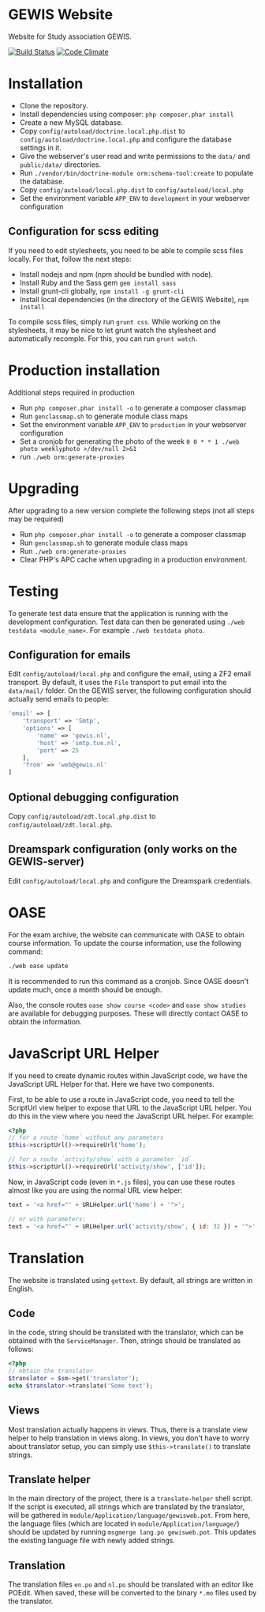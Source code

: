 GEWIS Website
=============

Website for Study association GEWIS.

[![Build Status](https://travis-ci.org/GEWIS/gewisweb.png)](https://travis-ci.org/GEWIS/gewisweb)  [![Code Climate](https://codeclimate.com/github/GEWIS/gewisweb/badges/gpa.svg)](https://codeclimate.com/github/GEWIS/gewisweb)

Installation
============

- Clone the repository.
- Install dependencies using composer: `php composer.phar install`
- Create a new MySQL database.
- Copy `config/autoload/doctrine.local.php.dist` to
  `config/autoload/doctrine.local.php` and configure the database settings in
  it.
- Give the webserver's user read and write permissions to the `data/` and
  `public/data/` directories.
- Run `./vendor/bin/doctrine-module orm:schema-tool:create` to populate the
  database.
- Copy `config/autoload/local.php.dist` to `config/autoload/local.php`
- Set the environment variable `APP_ENV` to `development` in your webserver configuration

Configuration for scss editing
------------------------------

If you need to edit stylesheets, you need to be able to compile scss files
locally. For that, follow the next steps:

- Install nodejs and npm (npm should be bundled with node).
- Install Ruby and the Sass gem `gem install sass`
- Install grunt-cli globally, `npm install -g grunt-cli`
- Install local dependencies (in the directory of the GEWIS Website), `npm install`

To compile scss files, simply run `grunt css`. While working on the
stylesheets, it may be nice to let grunt watch the stylesheet and
automatically recomple. For this, you can run `grunt watch`.

Production installation
============
Additional steps required in production
- Run `php composer.phar install -o` to generate a composer classmap
- Run `genclassmap.sh` to generate module class maps
- Set the environment variable `APP_ENV` to `production` in your webserver configuration
- Set a cronjob for generating the photo of the week `0 0 * * 1 ./web photo weeklyphoto >/dev/null 2>&1`
- run `./web orm:generate-proxies`

Upgrading
============
After upgrading to a new version complete the following steps (not all steps may be required)
- Run `php composer.phar install -o` to generate a composer classmap
- Run `genclassmap.sh` to generate module class maps
- Run `./web orm:generate-proxies`
- Clear PHP's APC cache when upgrading in a production environment.

Testing
============
To generate test data ensure that the application is running with the development configuration. Test data can
then be generated using `./web testdata <module_name>`. For example `./web testdata photo`.

Configuration for emails
------------------------

Edit `config/autoload/local.php` and configure the email, using a ZF2 email
transport. By default, it uses the `File` transport to put email into the
`data/mail/` folder. On the GEWIS server, the following configuration should
actually send emails to people:

```php
'email' => [
    'transport' => 'Smtp',
    'options' => [
        'name' => 'gewis.nl',
        'host' => 'smtp.tue.nl',
        'port' => 25
    ],
    'from' => 'web@gewis.nl'
]
```

Optional debugging configuration
--------------------------------

Copy `config/autoload/zdt.local.php.dist` to `config/autoload/zdt.local.php`.

Dreamspark configuration (only works on the GEWIS-server)
---------------------------------------------------------

Edit `config/autoload/local.php` and configure the Dreamspark credentials.

OASE
====

For the exam archive, the website can communicate with OASE to obtain course
information. To update the course information, use the following command:

```bash
./web oase update
```

It is recommended to run this command as a cronjob. Since OASE doesn't update
much, once a month should be enough.

Also, the console routes `oase show course <code>` and `oase show studies` are
available for debugging purposes. These will directly contact OASE to obtain
the information.

JavaScript URL Helper
=====================

If you need to create dynamic routes within JavaScript code, we have the
JavaScript URL Helper for that. Here we have two components.

First, to be able to use a route in JavaScript code, you need to tell the
ScriptUrl view helper to expose that URL to the JavaScript URL helper. You do
this in the view where you need the JavaScript URL helper. For example:

```php
<?php
// for a route `home` without any parameters
$this->scriptUrl()->requireUrl('home');

// for a route `activity/show` with a parameter `id`
$this->scriptUrl()->requireUrl('activity/show', ['id']);
```

Now, in JavaScript code (even in `*.js` files), you can use these routes
almost like you are using the normal URL view helper:

```javascript
text = '<a href="' + URLHelper.url('home') + '">';

// or with parameters:
text = '<a href="' + URLHelper.url('activity/show', { id: 32 }) + '">';

```

Translation
===========

The website is translated using `gettext`. By default, all strings are written
in English.

Code
----

In the code, string should be translated with the translator, which can be
obtained with the `ServiceManager`. Then, strings should be translated as
follows:

```php
<?php
// obtain the translator
$translator = $sm->get('translator');
echo $translator->translate('Some text');
```

Views
-----

Most translation actually happens in views. Thus, there is a translate view
helper to help translation in views along. In views, you don't have to worry
about translator setup, you can simply use `$this->translate()` to translate
strings.

Translate helper
----------------

In the main directory of the project, there is a `translate-helper` shell
script. If the script is executed, all strings which are translated by the
translator, will be gathered in `module/Application/language/gewisweb.pot`.
From here, the language files (which are located in
`module/Application/language/`) should be updated by running `msgmerge lang.po
gewisweb.pot`. This updates the existing language file with newly added
strings.

Translation
-----------
The translation files `en.po` and `nl.po` should be translated with an editor
like POEdit. When saved, these will be converted to the binary `*.mo` files
used by the translator.

